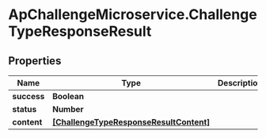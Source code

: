 # ApChallengeMicroservice.ChallengeTypeResponseResult

## Properties
Name | Type | Description | Notes
------------ | ------------- | ------------- | -------------
**success** | **Boolean** |  | [optional] 
**status** | **Number** |  | [optional] 
**content** | [**[ChallengeTypeResponseResultContent]**](ChallengeTypeResponseResultContent.md) |  | [optional] 


